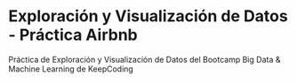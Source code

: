 # Exploración y Visualización de Datos - Práctica Airbnb
Práctica de Exploración y Visualización de Datos del Bootcamp Big Data &amp; Machine Learning de KeepCoding
